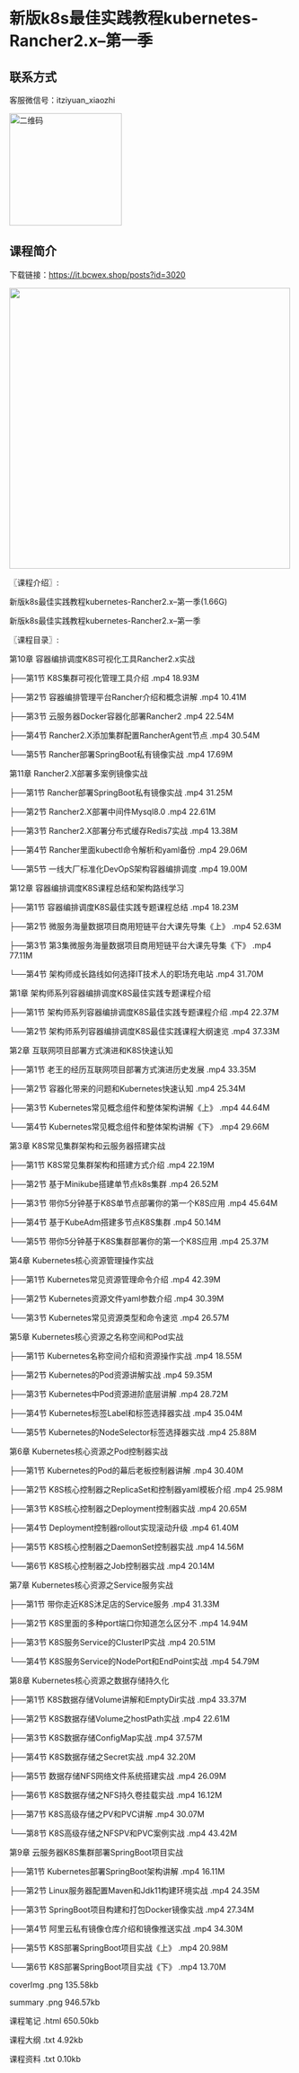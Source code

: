 # 新版k8s最佳实践教程kubernetes-Rancher2.x&#8211;第一季

## 联系方式

客服微信号：itziyuan_xiaozhi

<img src="https://ziyuanyun.oss-cn-guangzhou.aliyuncs.com/common/20240614073449/666b82192834a.jpg" width="200" height="200" alt="二维码">

## 课程简介

下载链接：https://it.bcwex.shop/posts?id=3020

<img src="https://ziyuanyun.oss-cn-guangzhou.aliyuncs.com/yun/20240515184917/6644932d624a6.jpg" width="500" alt="">

  〖课程介绍〗:

 新版k8s最佳实践教程kubernetes-Rancher2.x&#8211;第一季(1.66G)

 新版k8s最佳实践教程kubernetes-Rancher2.x&#8211;第一季



 〖课程目录〗:

 第10章 容器编排调度K8S可视化⼯具Rancher2.x实战

 ├──第1节 K8S集群可视化管理工具介绍 .mp4 18.93M

 ├──第2节 容器编排管理平台Rancher介绍和概念讲解 .mp4 10.41M

 ├──第3节 云服务器Docker容器化部署Rancher2 .mp4 22.54M

 ├──第4节 Rancher2.X添加集群配置RancherAgent节点 .mp4 30.54M

 └──第5节 Rancher部署SpringBoot私有镜像实战 .mp4 17.69M

 第11章 Rancher2.X部署多案例镜像实战

 ├──第1节 Rancher部署SpringBoot私有镜像实战 .mp4 31.25M

 ├──第2节 Rancher2.X部署中间件Mysql8.0 .mp4 22.61M

 ├──第3节 Rancher2.X部署分布式缓存Redis7实战 .mp4 13.38M

 ├──第4节 Rancher里面kubectl命令解析和yaml备份 .mp4 29.06M

 └──第5节 一线大厂标准化DevOpS架构容器编排调度 .mp4 19.00M

 第12章 容器编排调度K8S课程总结和架构路线学习

 ├──第1节 容器编排调度K8S最佳实践专题课程总结 .mp4 18.23M

 ├──第2节 微服务海量数据项⽬商⽤短链平台⼤课先导集《上》 .mp4 52.63M

 ├──第3节 第3集微服务海量数据项⽬商⽤短链平台⼤课先导集《下》 .mp4 77.11M

 └──第4节 架构师成长路线如何选择IT技术人的职场充电站 .mp4 31.70M

 第1章 架构师系列容器编排调度K8S最佳实践专题课程介绍

 ├──第1节 架构师系列容器编排调度K8S最佳实践专题课程介绍 .mp4 22.37M

 └──第2节 架构师系列容器编排调度K8S最佳实践课程大纲速览 .mp4 37.33M

 第2章 互联⽹项⽬部署⽅式演进和K8S快速认知

 ├──第1节 老王的经历互联网项目部署方式演进历史发展 .mp4 33.35M

 ├──第2节 容器化带来的问题和Kubernetes快速认知 .mp4 25.34M

 ├──第3节 Kubernetes常见概念组件和整体架构讲解《上》 .mp4 44.64M

 └──第4节 Kubernetes常见概念组件和整体架构讲解《下》 .mp4 29.66M

 第3章 K8S常⻅集群架构和云服务器搭建实战

 ├──第1节 K8S常见集群架构和搭建方式介绍 .mp4 22.19M

 ├──第2节 基于Minikube搭建单节点k8s集群 .mp4 26.52M

 ├──第3节 带你5分钟基于K8S单节点部署你的第一个K8S应用 .mp4 45.64M

 ├──第4节 基于KubeAdm搭建多节点K8S集群 .mp4 50.14M

 └──第5节 带你5分钟基于K8S集群部署你的第一个K8S应用 .mp4 25.37M

 第4章 Kubernetes核⼼资源管理操作实战

 ├──第1节 Kubernetes常见资源管理命令介绍 .mp4 42.39M

 ├──第2节 Kubernetes资源文件yaml参数介绍 .mp4 30.39M

 └──第3节 Kubernetes常见资源类型和命令速览 .mp4 26.57M

 第5章 Kubernetes核⼼资源之名称空间和Pod实战

 ├──第1节 Kubernetes名称空间介绍和资源操作实战 .mp4 18.55M

 ├──第2节 Kubernetes的Pod资源讲解实战 .mp4 59.35M

 ├──第3节 Kubernetes中Pod资源进阶底层讲解 .mp4 28.72M

 ├──第4节 Kubernetes标签Label和标签选择器实战 .mp4 35.04M

 └──第5节 Kubernetes的NodeSelector标签选择器实战 .mp4 25.88M

 第6章 Kubernetes核⼼资源之Pod控制器实战

 ├──第1节 Kubernetes的Pod的幕后老板控制器讲解 .mp4 30.40M

 ├──第2节 K8S核心控制器之ReplicaSet和控制器yaml模板介绍 .mp4 25.98M

 ├──第3节 K8S核心控制器之Deployment控制器实战 .mp4 20.65M

 ├──第4节 Deployment控制器rollout实现滚动升级 .mp4 61.40M

 ├──第5节 K8S核心控制器之DaemonSet控制器实战 .mp4 14.56M

 └──第6节 K8S核心控制器之Job控制器实战 .mp4 20.14M

 第7章 Kubernetes核⼼资源之Service服务实战

 ├──第1节 带你走近K8S沐足店的Service服务 .mp4 31.33M

 ├──第2节 K8S里面的多种port端口你知道怎么区分不 .mp4 14.94M

 ├──第3节 K8S服务Service的ClusterIP实战 .mp4 20.51M

 └──第4节 K8S服务Service的NodePort和EndPoint实战 .mp4 54.79M

 第8章 Kubernetes核⼼资源之数据存储持久化

 ├──第1节 K8S数据存储Volume讲解和EmptyDir实战 .mp4 33.37M

 ├──第2节 K8S数据存储Volume之hostPath实战 .mp4 22.61M

 ├──第3节 K8S数据存储ConfigMap实战 .mp4 37.57M

 ├──第4节 K8S数据存储之Secret实战 .mp4 32.20M

 ├──第5节 数据存储NFS网络文件系统搭建实战 .mp4 26.09M

 ├──第6节 K8S数据存储之NFS持久卷挂载实战 .mp4 16.12M

 ├──第7节 K8S高级存储之PV和PVC讲解 .mp4 30.07M

 └──第8节 K8S高级存储之NFSPV和PVC案例实战 .mp4 43.42M

 第9章 云服务器K8S集群部署SpringBoot项⽬实战

 ├──第1节 Kubernetes部署SpringBoot架构讲解 .mp4 16.11M

 ├──第2节 Linux服务器配置Maven和Jdk11构建环境实战 .mp4 24.35M

 ├──第3节 SpringBoot项目构建和打包Docker镜像实战 .mp4 27.34M

 ├──第4节 阿里云私有镜像仓库介绍和镜像推送实战 .mp4 34.30M

 ├──第5节 K8S部署SpringBoot项目实战《上》 .mp4 20.98M

 └──第6节 K8S部署SpringBoot项目实战《下》 .mp4 13.70M

 coverImg .png 135.58kb

 summary .png 946.57kb

 课程笔记 .html 650.50kb

 课程大纲 .txt 4.92kb

 课程资料 .txt 0.10kb

  